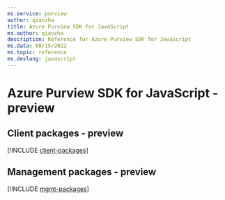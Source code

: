 ```yaml
---
ms.service: purview
author: qiaozha
title: Azure Purview SDK for JavaScript
ms.author: qiaozha
description: Reference for Azure Purview SDK for JavaScript
ms.data: 08/15/2022
ms.topic: reference
ms.devlang: javascript
---
```

# Azure Purview SDK for JavaScript - preview

## Client packages - preview
[!INCLUDE [client-packages](purview-client-index.md)]
## Management packages - preview
[!INCLUDE [mgmt-packages](purview-mgmt-index.md)]